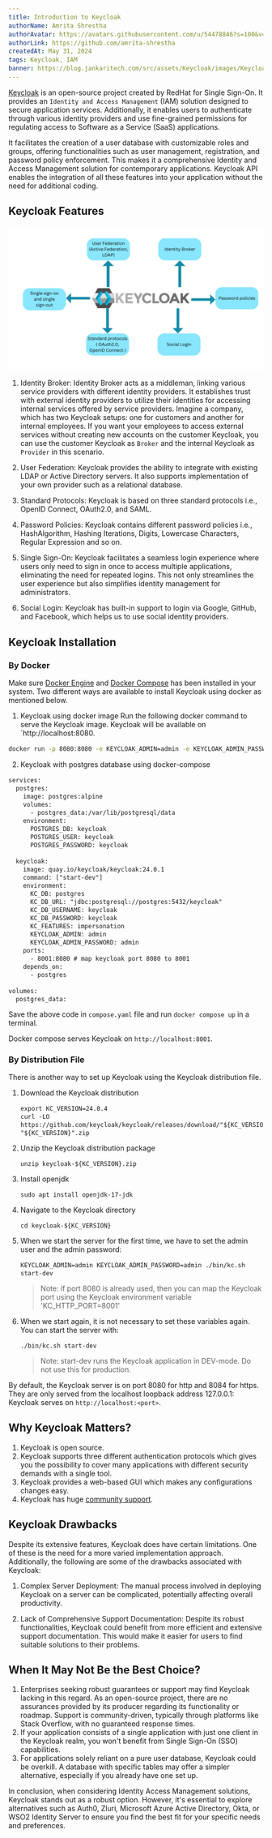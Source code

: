 ```yaml
---
title: Introduction to Keycloak
authorName: Amrita Shrestha
authorAvatar: https://avatars.githubusercontent.com/u/54478846?s=100&v=4
authorLink: https://github.com/amrita-shrestha
createdAt: May 31, 2024
tags: Keycloak, IAM
banner: https://blog.jankaritech.com/src/assets/Keycloak/images/Keycloak/Keycloak.png
---
```


[Keycloak](https://github.com/keycloak/keycloak) is an open-source project created by RedHat for Single Sign-On. It provides an `Identity and Access Management` (IAM) solution designed to secure application services.
Additionally, it enables users to authenticate through various identity providers and use fine-grained permissions for regulating access to Software as a Service (SaaS) applications.

It facilitates the creation of a user database with customizable roles and groups, offering functionalities such as user management, registration, and password policy enforcement.
This makes it a comprehensive Identity and Access Management solution for contemporary applications. Keycloak API enables the integration of all these features into your application
without the need for additional coding.

## Keycloak Features
![Keycloak features](/src/assets/Keycloak/images/Keycloak/Keycloak-features.png)

1. Identity Broker:
   Identity Broker acts as a middleman, linking various service providers with different identity providers. It establishes trust with external identity providers to utilize their identities for accessing internal services offered by service providers.
   Imagine a company, which has two Keycloak setups: one for customers and another for internal employees. If you want your employees to access external services without creating new accounts on the customer Keycloak, you can use the customer Keycloak
   as `Broker` and the internal Keycloak as `Provider` in this scenario.

2. User Federation:
   Keycloak provides the ability to integrate with existing LDAP or Active Directory servers. It also supports implementation of your own provider such as a relational database.

3. Standard Protocols:
   Keycloak is based on three standard protocols i.e., OpenID Connect, OAuth2.0, and SAML.

4. Password Policies:
   Keycloak contains different password policies i.e., HashAlgorithm, Hashing Iterations, Digits, Lowercase Characters, Regular Expression and so on.

5. Single Sign-On:
   Keycloak facilitates a seamless login experience where users only need to sign in once to access multiple applications, eliminating the need for repeated logins.
   This not only streamlines the user experience but also simplifies identity management for administrators.

6. Social Login:
   Keycloak has built-in support to login via Google, GitHub, and Facebook, which helps us to use social identity providers.

## Keycloak Installation
### By Docker
Make sure [Docker Engine](https://docs.docker.com/engine/install/) and [Docker Compose](https://docs.docker.com/compose/install/) has been installed in your system.
Two different ways are available to install Keycloak using docker as mentioned below.

1. Keycloak using docker image
Run the following docker command to serve the Keycloak image. Keycloak will be available on `http://localhost:8080.
```bash
docker run -p 8080:8080 -e KEYCLOAK_ADMIN=admin -e KEYCLOAK_ADMIN_PASSWORD=admin quay.io/keycloak/keycloak:24.0.2 start-dev
 ```

2. Keycloak with postgres database using docker-compose
```
services:
  postgres:
    image: postgres:alpine
    volumes:
      - postgres_data:/var/lib/postgresql/data
    environment:
      POSTGRES_DB: keycloak
      POSTGRES_USER: keycloak
      POSTGRES_PASSWORD: keycloak

  keycloak:
    image: quay.io/keycloak/keycloak:24.0.1
    command: ["start-dev"]
    environment:
      KC_DB: postgres
      KC_DB_URL: "jdbc:postgresql://postgres:5432/keycloak"
      KC_DB_USERNAME: keycloak
      KC_DB_PASSWORD: keycloak
      KC_FEATURES: impersonation
      KEYCLOAK_ADMIN: admin
      KEYCLOAK_ADMIN_PASSWORD: admin
    ports:
      - 8001:8080 # map keycloak port 8080 to 8001
    depends_on:
      - postgres

volumes:
  postgres_data:
```

Save the above code in `compose.yaml` file and run `docker compose up` in a terminal.

Docker compose serves Keycloak on `http://localhost:8001`.

### By Distribution File
There is another way to set up Keycloak using the Keycloak distribution file.
1. Download the Keycloak distribution
    ```
    export KC_VERSION=24.0.4
    curl -LO  https://github.com/keycloak/keycloak/releases/download/"${KC_VERSION}"/keycloak-"${KC_VERSION}".zip
    ```

2. Unzip the Keycloak distribution package
    ```
    unzip keycloak-${KC_VERSION}.zip
    ```

3. Install openjdk
    ```
    sudo apt install openjdk-17-jdk
    ```

4. Navigate to the Keycloak directory
    ```
    cd keycloak-${KC_VERSION}
   ```

5. When we start the server for the first time, we have to set the admin user and the admin password:
    ```
   KEYCLOAK_ADMIN=admin KEYCLOAK_ADMIN_PASSWORD=admin ./bin/kc.sh start-dev
   ```
    > Note: if port 8080 is already used, then you can map the Keycloak port using the Keycloak environment variable 'KC_HTTP_PORT=8001'

6. When we start again, it is not necessary to set these variables again. You can start the server with:
    ```
   ./bin/kc.sh start-dev
   ```
   > Note: start-dev runs the Keycloak application in DEV-mode. Do not use this for production.

By default, the Keycloak server is on port 8080 for http and 8084 for https. They are only served from the localhost loopback address 127.0.0.1:
Keycloak serves on `http://localhost:<port>`.

## Why Keycloak Matters?
1. Keycloak is open source.
2. Keycloak supports three different authentication protocols which gives you the possibility to cover many applications with different security demands with a single tool.
3. Keycloak provides a web-based GUI which makes any configurations changes easy.
4. Keycloak has huge [community support](https://www.keycloak.org/community).

## Keycloak Drawbacks
Despite its extensive features, Keycloak does have certain limitations. One of these is the need for a more varied implementation approach.
Additionally, the following are some of the drawbacks associated with Keycloak:
1. Complex Server Deployment:
   The manual process involved in deploying Keycloak on a server can be complicated, potentially affecting overall productivity.

2. Lack of Comprehensive Support Documentation:
   Despite its robust functionalities, Keycloak could benefit from more efficient and extensive support documentation. This would make it easier for users to find suitable solutions to their problems.

## When It May Not Be the Best Choice?
1. Enterprises seeking robust guarantees or support may find Keycloak lacking in this regard. As an open-source project, there are no assurances provided by its producer regarding its functionality or roadmap.
   Support is community-driven, typically through platforms like Stack Overflow, with no guaranteed response times.
2. If your application consists of a single application with just one client in the Keycloak realm, you won't benefit from Single Sign-On (SSO) capabilities.
3. For applications solely reliant on a pure user database, Keycloak could be overkill. A database with specific tables may offer a simpler alternative, especially if you already have one set up.

In conclusion, when considering Identity Access Management solutions, Keycloak stands out as a robust option. However, it's essential to explore alternatives such as Auth0, Zluri, Microsoft Azure Active Directory, Okta, or WSO2 Identity Server to ensure you find the best fit for your specific needs and preferences.
